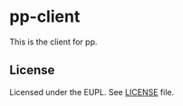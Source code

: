# pp-client

This is the client for pp.

## License

Licensed under the EUPL. See [LICENSE](../LICENSE) file.
